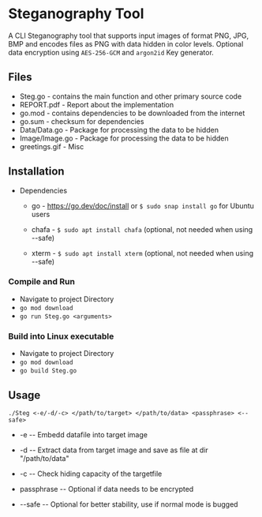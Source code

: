 # Steganography Tool

A CLI Steganography tool that supports input images of format PNG, JPG, BMP and encodes files as PNG with data hidden in color levels. Optional data encryption using `AES-256-GCM` and `argon2id` Key generator.
## Files
* Steg.go   - contains the main function and other primary source code
* REPORT.pdf     - Report about the implementation
* go.mod         - contains dependencies to be downloaded from the internet
* go.sum         - checksum for dependencies
* Data/Data.go   - Package for processing the data to be hidden
* Image/Image.go - Package for processing the data to be hidden
* greetings.gif  - Misc

## Installation

* Dependencies

  * go - https://go.dev/doc/install or `$ sudo snap install go` for Ubuntu users
 
  * chafa -  `$ sudo apt install chafa` (optional, not needed when using --safe)

  * xterm - `$ sudo apt install xterm` (optional, not needed when using --safe)

### Compile and Run
 * Navigate to project Directory
 * `go mod download`
 * `go run Steg.go <arguments>`

 ### Build into Linux executable 
 * Navigate to project Directory
 * `go mod download`
 * `go build Steg.go`

    
## Usage
`./Steg <-e/-d/-c> </path/to/target> </path/to/data> <passphrase> <--safe>`

* -e -- Embedd datafile into target image
* -d -- Extract data from target image and save as file at dir "/path/to/data" 
* -c -- Check hiding capacity of the targetfile

* passphrase -- Optional if data needs to be encrypted
* --safe -- Optional for better stability, use if normal mode is bugged


